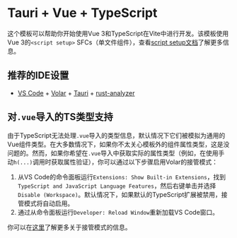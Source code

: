 # Tauri + Vue + TypeScript

这个模板可以帮助你开始使用Vue 3和TypeScript在Vite中进行开发。该模板使用Vue 3的`<script setup>` SFCs（单文件组件），查看[script setup文档](https://v3.vuejs.org/api/sfc-script-setup.html#sfc-script-setup)了解更多信息。

## 推荐的IDE设置

- [VS Code](https://code.visualstudio.com/) + [Volar](https://marketplace.visualstudio.com/items?itemName=Vue.volar) + [Tauri](https://marketplace.visualstudio.com/items?itemName=tauri-apps.tauri-vscode) + [rust-analyzer](https://marketplace.visualstudio.com/items?itemName=rust-lang.rust-analyzer)

## 对`.vue`导入的TS类型支持

由于TypeScript无法处理`.vue`导入的类型信息，默认情况下它们被模拟为通用的Vue组件类型。在大多数情况下，如果你不太关心模板外的组件属性类型，这是没问题的。然而，如果你希望在`.vue`导入中获取实际的属性类型（例如，在使用手动`h(...)`调用时获取属性验证），你可以通过以下步骤启用Volar的接管模式：

1. 从VS Code的命令面板运行`Extensions: Show Built-in Extensions`，找到`TypeScript and JavaScript Language Features`，然后右键单击并选择`Disable (Workspace)`。默认情况下，如果默认的TypeScript扩展被禁用，接管模式将自动启用。
2. 通过从命令面板运行`Developer: Reload Window`重新加载VS Code窗口。

你可以在[这里](https://github.com/johnsoncodehk/volar/discussions/471)了解更多关于接管模式的信息。

